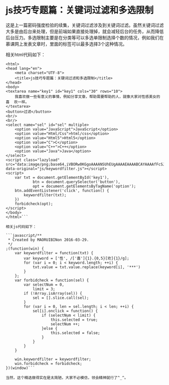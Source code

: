 # js技巧专题篇：关键词过滤和多选限制 

这是上一篇密码强度检验的续集，关键词过滤涉及到关键词过滤。虽然关键词过滤大多是由后台来处理，但是前端如果直接处理掉，就会减轻后台的任务，从而降低后台压力。多选限制主要是在分类等可以多选单限制选择个数的情况，例如我们在慕课网上发表文章时，里面的标签可以最多选择3个这种情况。

相关html代码如下：

```javascript<!DOCTYPE html>
<html>
<head lang="en">
    <meta charset="UTF-8">
    <title>js技巧专题篇：关键词过滤和多选限制</title>
</head>
<body>
<textarea name="key1" id="key1" cols="30" rows="10">
    我喜欢做一些有意义的事情，例如分享文章，帮助需要帮助的人，就像大家对性感美女的喜  欢一样。
</textarea>
<button>过滤</button>
<br/>
<br/>
<select name="sel" id="sel" multiple>
    <option value="JavaScript">JavaScript</option>
    <option value="Html/Css">html/css</option>
    <option value="Html5">Html5</option>
    <option value="C">C</option>
    <option value="C++">C++</option>
    <option value="Java">Java</option>
</select>
<script class="lazyload" src="data:image/png;base64,iVBORw0KGgoAAAANSUhEUgAAAAEAAAABCAYAAAAfFcSJAAAAAXNSR0IArs4c6QAAAARnQU1BAACxjwv8YQUAAAAJcEhZcwAADsQAAA7EAZUrDhsAAAANSURBVBhXYzh8+PB/AAffA0nNPuCLAAAAAElFTkSuQmCC" data-original="js/keywordfilter.js"></script>
<script>
    var txt = document.getElementById('key1'),
            btn = document.querySelector('button'),
            opt = document.getElementsByTagName('option');
    btn.addEventListener('click', function() {
        keywordfilter(txt);
    })
    forbidcheck(opt);
</script>
</body>
</html>```

相关js代码如下：

```javascript/**
 * Created by MAORUIBINon 2016-03-29.
 */
;(function(win) {
    var keywordfilter = function(txt) {
        var keyword = ['性', /['喜']{1}.{0,5}[欢]{1}/g];
        for (var i = 0; i < keyword.length; ++i) {
            txt.value = txt.value.replace(keyword[i], '***')
        }
    };
    var forbidcheck = function(sel) {
        var selectNum = 0,
            limit = 3;
        if (!Array.isArray(sel)) {
            sel = [].slice.call(sel);
        }
        for (var i = 0, len = sel.length; i < len; ++i) {
            sel[i].onclick = function() {
                if (selectNum < limit) {
                    this.selected = true;
                    selectNum ++;
                }else {
                    this.selected = false;
                }
            }
        }
    }

    win.keywordfilter = keywordfilter;
    win.forbidcheck = forbidcheck;
})(window)```

当然，这个精选做得实在是太简陋，大家不必模仿，领会精神就行了^_^。

